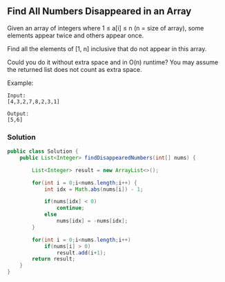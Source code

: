 ## Find All Numbers Disappeared in an Array

Given an array of integers where 1 ≤ a[i] ≤ n (n = size of array), some elements appear twice and others appear once.

Find all the elements of [1, n] inclusive that do not appear in this array.

Could you do it without extra space and in O(n) runtime? You may assume the returned list does not count as extra space.

Example:

```
Input:
[4,3,2,7,8,2,3,1]

Output:
[5,6]
```

### Solution

```java
public class Solution {
    public List<Integer> findDisappearedNumbers(int[] nums) {

        List<Integer> result = new ArrayList<>();

        for(int i = 0;i<nums.length;i++) {
            int idx = Math.abs(nums[i]) - 1;

            if(nums[idx] < 0)
                continue;
            else
                nums[idx] = -nums[idx];
        }

        for(int i = 0;i<nums.length;i++)
            if(nums[i] > 0)
                result.add(i+1);
        return result;           
    }
}
```
